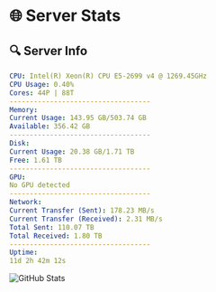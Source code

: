 # 🌐 Server Stats
## 🔍 Server Info
```yaml
CPU: Intel(R) Xeon(R) CPU E5-2699 v4 @ 1269.45GHz
CPU Usage: 0.40%
Cores: 44P | 88T
-----------------------------------
Memory:
Current Usage: 143.95 GB/503.74 GB
Available: 356.42 GB
-----------------------------------
Disk:
Current Usage: 20.38 GB/1.71 TB
Free: 1.61 TB
-----------------------------------
GPU:
No GPU detected
-----------------------------------
Network:
Current Transfer (Sent): 178.23 MB/s
Current Transfer (Received): 2.31 MB/s
Total Sent: 110.07 TB
Total Received: 1.80 TB
-----------------------------------
Uptime:
11d 2h 42m 12s
```
![GitHub Stats](https://img.shields.io/badge/Updated-2025-02-19_01:25:30-blue)